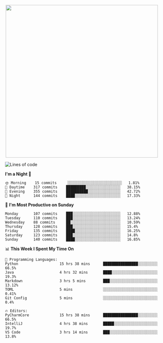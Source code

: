 <!--

[![Hits](https://hits.seeyoufarm.com/api/count/incr/badge.svg?url=https%3A%2F%2Fgithub.com/sangm1n)](https://hits.seeyoufarm.com) 
[![Repos Badge](https://badges.pufler.dev/repos/sangm1n)](https://badges.pufler.dev)
[![Github Badge](http://img.shields.io/badge/-github-black?style=flat-square&logo=github&logoColor=white&link=https:https://github.com/sangm1n/)](https://github.com/sangm1n/)
[![Netlify Badge](https://img.shields.io/badge/-TIL-00C7B7?style=flat-square&logo=Netlify&logoColor=white&link=https://sangminlog.netlify.com)](https://sangminlog.netlify.com)
[![Hugo Badge](https://img.shields.io/badge/-techblog-FF4088?style=flat-square&logo=Hugo&logoColor=white&link=https://sangm1n.github.io)](https://sangm1n.github.io)
[![Mail Badge](http://img.shields.io/badge/-mail-D14836?style=flat-square&logo=Gmail&logoColor=white&link=mailto:dltkd96als@naver.com)](mailto:dltkd96als@naver.com/)

![Lines of code](https://img.shields.io/badge/From%20Hello%20World%20I%27ve%20Written-3.9%20million%20lines%20of%20code-blue)
-->

<!--  -->

<p align="center">
  <a href="https://sangm1n.github.io/">
    <img src="https://user-images.githubusercontent.com/46131688/100516133-08bf3880-31c5-11eb-97ce-0548a7b3a35a.png" width="500">
  </a>
</p>

<!--START_SECTION:waka-->
![Lines of code](https://img.shields.io/badge/From%20Hello%20World%20I%27ve%20Written-5.5%20million%20lines%20of%20code-blue)

**I'm a Night 🦉** 

```text
🌞 Morning    15 commits     ░░░░░░░░░░░░░░░░░░░░░░░░░   1.81% 
🌆 Daytime    317 commits    █████████░░░░░░░░░░░░░░░░   38.15% 
🌃 Evening    355 commits    ██████████░░░░░░░░░░░░░░░   42.72% 
🌙 Night      144 commits    ████░░░░░░░░░░░░░░░░░░░░░   17.33%

```
📅 **I'm Most Productive on Sunday** 

```text
Monday       107 commits    ███░░░░░░░░░░░░░░░░░░░░░░   12.88% 
Tuesday      110 commits    ███░░░░░░░░░░░░░░░░░░░░░░   13.24% 
Wednesday    88 commits     ██░░░░░░░░░░░░░░░░░░░░░░░   10.59% 
Thursday     128 commits    ███░░░░░░░░░░░░░░░░░░░░░░   15.4% 
Friday       135 commits    ████░░░░░░░░░░░░░░░░░░░░░   16.25% 
Saturday     123 commits    ███░░░░░░░░░░░░░░░░░░░░░░   14.8% 
Sunday       140 commits    ████░░░░░░░░░░░░░░░░░░░░░   16.85%

```


📊 **This Week I Spent My Time On** 

```text
💬 Programming Languages: 
Python                   15 hrs 38 mins      ████████████████░░░░░░░░░   66.5% 
Java                     4 hrs 32 mins       ████░░░░░░░░░░░░░░░░░░░░░   19.3% 
Markdown                 3 hrs 5 mins        ███░░░░░░░░░░░░░░░░░░░░░░   13.12% 
TOML                     5 mins              ░░░░░░░░░░░░░░░░░░░░░░░░░   0.41% 
Git Config               5 mins              ░░░░░░░░░░░░░░░░░░░░░░░░░   0.4%

🔥 Editors: 
PyCharmCore              15 hrs 38 mins      ████████████████░░░░░░░░░   66.5% 
IntelliJ                 4 hrs 38 mins       █████░░░░░░░░░░░░░░░░░░░░   19.7% 
VS Code                  3 hrs 14 mins       ███░░░░░░░░░░░░░░░░░░░░░░   13.8%

```


<!--END_SECTION:waka-->


<!--
**sangm1n/sangm1n** is a ✨ _special_ ✨ repository because its `README.md` (this file) appears on your GitHub profile.

Here are some ideas to get you started:

- 🔭 I’m currently working on ...
- 🌱 I’m currently learning ...
- 👯 I’m looking to collaborate on ...
- 🤔 I’m looking for help with ...
- 💬 Ask me about ...
- 📫 How to reach me: ...
- 😄 Pronouns: ...
- ⚡ Fun fact: ...

https://shields.io/
-->


